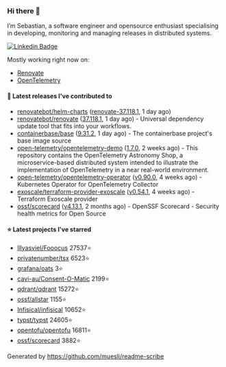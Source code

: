 ### Hi there 👋

I’m Sebastian, a software engineer and opensource enthusiast specialising in developing, monitoring and managing releases in distributed systems.

[![Linkedin Badge](https://img.shields.io/badge/-LinkedIn-blue?style=flat&logo=Linkedin&logoColor=white&link=https://www.linkedin.com/in/sebastian-poxhofer/)](https://www.linkedin.com/in/sebastian-poxhofer/)

Mostly working right now on:
- [Renovate](https://github.com/renovatebot/renovate)
- [OpenTelemetry](https://github.com/open-telemetry)



#### 🚀 Latest releases I've contributed to

- [renovatebot/helm-charts](https://github.com/renovatebot/helm-charts) ([renovate-37.118.1](https://github.com/renovatebot/helm-charts/releases/tag/renovate-37.118.1), 1 day ago)
- [renovatebot/renovate](https://github.com/renovatebot/renovate) ([37.118.1](https://github.com/renovatebot/renovate/releases/tag/37.118.1), 1 day ago) - Universal dependency update tool that fits into your workflows.
- [containerbase/base](https://github.com/containerbase/base) ([9.31.2](https://github.com/containerbase/base/releases/tag/9.31.2), 1 day ago) - The containerbase project&#39;s base image source
- [open-telemetry/opentelemetry-demo](https://github.com/open-telemetry/opentelemetry-demo) ([1.7.0](https://github.com/open-telemetry/opentelemetry-demo/releases/tag/1.7.0), 2 weeks ago) - This repository contains the OpenTelemetry Astronomy Shop, a microservice-based distributed system intended to illustrate the implementation of OpenTelemetry in a near real-world environment.
- [open-telemetry/opentelemetry-operator](https://github.com/open-telemetry/opentelemetry-operator) ([v0.90.0](https://github.com/open-telemetry/opentelemetry-operator/releases/tag/v0.90.0), 4 weeks ago) - Kubernetes Operator for OpenTelemetry Collector
- [exoscale/terraform-provider-exoscale](https://github.com/exoscale/terraform-provider-exoscale) ([v0.54.1](https://github.com/exoscale/terraform-provider-exoscale/releases/tag/v0.54.1), 4 weeks ago) - Terraform Exoscale provider
- [ossf/scorecard](https://github.com/ossf/scorecard) ([v4.13.1](https://github.com/ossf/scorecard/releases/tag/v4.13.1), 2 months ago) - OpenSSF Scorecard - Security health metrics for Open Source

#### ⭐ Latest projects I've starred

- [lllyasviel/Fooocus](https://github.com/lllyasviel/Fooocus) 27537⭐
- [privatenumber/tsx](https://github.com/privatenumber/tsx) 6523⭐
- [grafana/oats](https://github.com/grafana/oats) 3⭐
- [cavi-au/Consent-O-Matic](https://github.com/cavi-au/Consent-O-Matic) 2199⭐
- [qdrant/qdrant](https://github.com/qdrant/qdrant) 15272⭐
- [ossf/allstar](https://github.com/ossf/allstar) 1155⭐
- [Infisical/infisical](https://github.com/Infisical/infisical) 10652⭐
- [typst/typst](https://github.com/typst/typst) 24605⭐
- [opentofu/opentofu](https://github.com/opentofu/opentofu) 16811⭐
- [ossf/scorecard](https://github.com/ossf/scorecard) 3882⭐



Generated by https://github.com/muesli/readme-scribe
